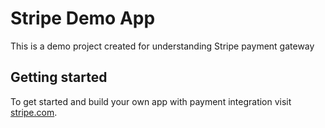 
# Stripe Demo App

This is a demo project created for understanding Stripe payment gateway


## Getting started

To get started and build your own app with payment integration visit [stripe.com](https://stripe.com/in).
